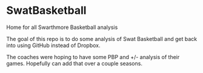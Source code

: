 # SwatBasketball
Home for all Swarthmore Basketball analysis

The goal of this repo is to do some analysis of Swat Basketball and get back into using GitHub instead of Dropbox.  

The coaches were hoping to have some PBP and +/- analysis of their games.  Hopefully can add that over a couple seasons. 
